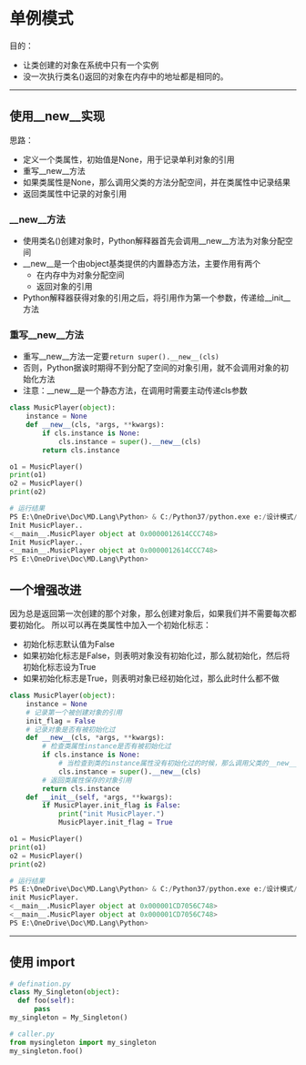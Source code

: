 
# 单例模式

目的：
* 让类创建的对象在系统中只有一个实例
* 没一次执行类名()返回的对象在内存中的地址都是相同的。


-------------------------------------------------------------------------
## 使用__new__实现

思路：
* 定义一个类属性，初始值是None，用于记录单利对象的引用
* 重写__new__方法
* 如果类属性是None，那么调用父类的方法分配空间，并在类属性中记录结果
* 返回类属性中记录的对象引用

### __new__方法
* 使用类名()创建对象时，Python解释器首先会调用__new__方法为对象分配空间
* __new__是一个由object基类提供的内置静态方法，主要作用有两个
  * 在内存中为对象分配空间
  * 返回对象的引用
* Python解释器获得对象的引用之后，将引用作为第一个参数，传递给__init__方法


### 重写__new__方法
* 重写__new__方法一定要`return super().__new__(cls)`
* 否则，Python据诶时期得不到分配了空间的对象引用，就不会调用对象的初始化方法
* 注意：__new__是一个静态方法，在调用时需要主动传递cls参数

```py
class MusicPlayer(object):
    instance = None
    def __new__(cls, *args, **kwargs):
        if cls.instance is None:
            cls.instance = super().__new__(cls)
        return cls.instance

o1 = MusicPlayer()
print(o1)
o2 = MusicPlayer()
print(o2)
```

```py
# 运行结果
PS E:\OneDrive\Doc\MD.Lang\Python> & C:/Python37/python.exe e:/设计模式/单例模式/codes/new实现.1.py
Init MusicPlayer..
<__main__.MusicPlayer object at 0x0000012614CCC748>
Init MusicPlayer..
<__main__.MusicPlayer object at 0x0000012614CCC748>
PS E:\OneDrive\Doc\MD.Lang\Python>
```


## 一个增强改进
因为总是返回第一次创建的那个对象，那么创建对象后，如果我们并不需要每次都要初始化。
所以可以再在类属性中加入一个初始化标志：
* 初始化标志默认值为False
* 如果初始化标志是False，则表明对象没有初始化过，那么就初始化，然后将初始化标志设为True
* 如果初始化标志是True，则表明对象已经初始化过，那么此时什么都不做

```py
class MusicPlayer(object):
    instance = None
    # 记录第一个被创建对象的引用
    init_flag = False
    # 记录对象是否有被初始化过
    def __new__(cls, *args, **kwargs):
        # 检查类属性instance是否有被初始化过
        if cls.instance is None:
            # 当检查到类的instance属性没有初始化过的时候，那么调用父类的__new__方法初始化它
            cls.instance = super().__new__(cls)
        # 返回类属性保存的对象引用
        return cls.instance
    def __init__(self, *args, **kwargs):
        if MusicPlayer.init_flag is False:
            print("init MusicPlayer.")
            MusicPlayer.init_flag = True

o1 = MusicPlayer()
print(o1)
o2 = MusicPlayer()
print(o2)
```
```py
# 运行结果
PS E:\OneDrive\Doc\MD.Lang\Python> & C:/Python37/python.exe e:/设计模式/单例模式/codes/new实现.2.py
init MusicPlayer.
<__main__.MusicPlayer object at 0x000001CD7056C748>
<__main__.MusicPlayer object at 0x000001CD7056C748>
PS E:\OneDrive\Doc\MD.Lang\Python>
```





-------------------------------------------------------------------------
## 使用 import

```py
# defination.py
class My_Singleton(object):
  def foo(self):
      pass
my_singleton = My_Singleton()
```
```py
# caller.py
from mysingleton import my_singleton
my_singleton.foo()
```
